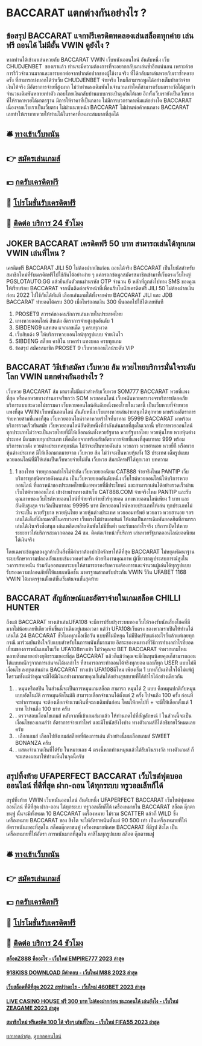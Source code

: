 # BACCARAT แตกต่างกันอย่างไร ?
## ข้อสรุป BACCARAT แจกฟรีเครดิตทดลองเล่นสล็อตทุกค่าย เล่นฟรี ถอนได้ ไม่มีอั้น VWIN ดูยังไง ?
หากท่านได้เข้ามาเล่นหวยกับ BACCARAT VWIN เว็บพนันออนไลน์ อันดับหนึ่ง เว็บ CHUDJENBET  ของเราแล้ว ท่านจะมีความต้องการที่จะอยากกลับมาเล่นซ้ำอีกแน่นอน เพราะด้วยการรีวิวจำนวนมากและการบอกต่อจากปากต่อปากของผู้ใช้งานจริง ที่ได้กลับมาเล่นหวยกับเราซ้ำหลายครั้ง ที่สามารถบ่งบอกได้ว่าเว็บ CHUDJENBET จ่ายจริง ไหมก็สามารถพูดได้อย่างเต็มปากว่าจ่ายเงินให้จริง มีอัตราการจ่ายที่สูงมาก ไม่ว่าท่านลงเดิมพันในจำนวนเท่าใดก็สามารถรับผลรางวัลได้สูงกว่าจำนวนเดิมพันหลายเท่าตัว กอบโกยเงินกลับบ้านแบบกระเป๋าตุงกันได้เลย อีกทั้งเว็บเรายังเป็นเว็บหวยที่ให้ราคาหวยได้มาตรฐาน มีการให้ราคาที่เป็นกลาง ไม่มีการบวกราคาเพิ่มแต่อย่างใด BACCARAT เนื่องจากเว็บเราเป็นเว็บตรง ไม่ผ่านนายหน้า BACCARAT ไม่ผ่านพ่อค้าคนกลาง BACCARAT เลยทำให้เราขายหวยให้ท่านได้ในราคาที่เหมาะสมมากที่สุดได้

## 🛎 [ทางเข้าเว็บพนัน](https://bit.ly/3SdLNi2)
## 👉 [สมัครเล่นเกมส์](https://bit.ly/3SdLNi2)
## 💵 [กดรับเครดิตฟรี](https://bit.ly/3dyRKHj)
## 👑 [โปรโมชั่นรับเครดิตฟรี](https://bit.ly/3dyRKHj)
## 📱 [ติดต่อ บริการ 24 ชัวโมง](https://bit.ly/3dyRKHj)

## JOKER BACCARAT เครดิตฟรี 50 บาท สามารถเล่นได้ทุกเกม VWIN เล่นที่ไหน ?
เครดิตฟรี BACCARAT JILI 50 ไม่ต้องฝากเงินก่อน ถอนได้จริง BACCARAT เป็นโบนัสสำหรับสมาชิกใหม่ที่รับเครดิตฟรีไปใช้กันได้อย่างง่าย ๆ แค่กรอกข้อมูลสมัครสมาชิกเข้ามาที่เว็บตรงเว็บใหญ่ PGSLOTAUTO.GG แล้วยืนยันตัวตนผ่านรหัส OTP จำนวน 6 หลักที่ถูกส่งไปทาง SMS ของคุณให้เรียบร้อย BACCARAT จากนั้นติดต่อเจ้าหน้าที่เพื่อนรับโบนัสเครดิตฟรี JILI 50 ไม่ต้องฝากเงินก่อน 2022 ไปใช้กันได้ทันที เลือกเล่นเกมได้ทั้งจากค่าย BACCARAT JILI และ JDB BACCARAT ทำยอดได้ครบ 300 เมื่อไหร่ถอนเงิน 300 นั้นออกไปใช้ได้เลยทันที
1. PROSET9 สวรรค์ของคนรักการเล่นหวยในประเทศไทย
2. แทงหวยออนไลน์ สิบเด้ง อัตราการจ่ายสูงสุดอันดับ 1
3. SIBDENG9 แชทสด แจกเลขเด็ด ๆ ครบทุกงวด
4. เว็บสิบเด้ง 9 ให้บริการหวยออนไลน์ทุกรูปแบบ จ่ายเงินไว
5. SIBDENG สล็อต คาสิโน บาคาร่า แทงบอล ครบทุกเกม
6. ข้อสรุป สมัครสมาชิก PROSET 9 เว็บหวยออนไลน์ระดับ VIP

## BACCARAT วิธีเข้าสมัคร เว็บหวย ส้ม หวยไทยบริการมั่นใจระดับโลก VWIN แตกต่างกันอย่างไร ?
เว็บหวย BACCARAT ส้ม มาแรงไม่มีแผ่วสำหรับเว็บหวย SOM777 BACCARAT หวยที่แพงที่สุด หรือคอหวยบางท่านอาจเรียกว่า SOM หวยออนไลน์ เว็บพนันหวยครบวงจรบริการปลอดภัย บริการแบบสะดวกไม่ธรรมดา เว็บหวยออนไลน์อันดับหนึ่งของไทยในเวลานี้ เป็นเว็บหวยที่จ่ายหวยแพงที่สุด VWIN เว็บพนันออนไลน์ อันดับหนึ่ง เว็บแทงหวยเล่นง่ายสนุกได้ทุกหวย มาพร้อมอัตราการจ่ายหวยสามที่แพงที่สุด เว็บหวยออนไลน์ราคาหวยเร้าใจที่บาทละ 95999 BACCARAT มาพร้อมบริการรวดเร็วทันสมัย เว็บหวยออนไลน์อันดับหนึ่งที่กำลังเล่นมากที่สุดในเวลานี้ บริการหวยออนไลน์ทุกประเภทไม่ว่าจะเป็นหวยไทยที่มีให้เลือกเล่นทั้งหวยรัฐบาล หวยรัฐบาลไทย หวยหุ้นไทย หวยหุ้นต่างประเทศ มีเกมหวยทุกประเภท เพื่อเลือกจากพร้อมรับอัตราการจ่ายที่แพงที่สุดบาทละ 999 พร้อมบริการหวยดัง หวยต่างประเทศทุกชนิด ไม่ว่าจะเป็นหวยดังเช่น หวยลาว หวยฮานอย หวยยี่กี หรือหวยหุ้นต่างประเทศ มีให้เลือกมากมายจาก เว็บหวย ส้ม ไม่ว่าจะเป็นหวยหุ้นทั้ง 13 ประเทศ เต็มรูปแบบหวยออนไลน์ที่มีให้เล่นเป็นเว็บหวยจ่ายไม่อั้น เว็บหวย ส้มสมัครฟรีได้ทุกเวลา
บทความ
1. 1 ของไทย จ่ายทุกยอดกำไรไม่จำกัด เว็บหวยยอดนิยม CAT888 จ่ายจริงไหม PANTIP เว็บบริการทุกชนิดหวยดังคนเล่น เป็นเว็บหวยยอดอันดับหนึ่ง เว็บไซต์หวยออนไลน์ให้บริการหวยออนไลน์ ที่แถวหน้าของประเทศไทยมีแอพหวยที่มีประโยชน์ และสามารถเล่นได้อย่างรวดเร็วผ่านเว็บไซต์หวยออนไลน์ เข้าง่ายผ่านทางเข้าเว็บ CAT888.COM จ่ายจริงไหม PANTIP และรับคุณภาพของเว็บไซต์หวยออนไลน์ที่จ่ายจริงจ่ายชัวร์ทุกยอด แทงหวยออนไลน์เพียง 1 บาท และอันดับสูงสุด รางวัลเป็นบาทละ 99995 บาท มีหวยออนไลน์หลายประเภทให้เล่น ทุกประเภทไม่ว่าจะเป็น หวยรัฐบาล หวยหุ้นไทย หวยหุ้นต่างประเทศ หวยออมทรัพย์ หวยลาว หวยฮานอย ฯลฯ เล่นได้เต็มที่มีเกมคาสิโนครบวงจร เว็บตรงไม่ผ่านเอเย่นต์ ให้เล่นเป็นการเดิมพันยอดฮิตที่สามารถเล่นได้เงินจริงซึ่งสนุก เล่นเพลิดเพลินเดิมพันไม่มีขั้นต่ำ และรับผลกำไรจริง บริการเปิดให้หวยระยะยาวให้บริการสะดวกตลอด 24 ชม. ติดต่อเจ้าหน้าที่บริการ เล่นหวยรัฐบาลออนไลน์ยอดนิยมได้เงินจริง

โดยเฉพาะข้อมูลของลูกค้าเป็นสิ่งที่มีค่าเราต้องปกปิดรักษาให้ดีที่สุด BACCARAT ไม่หยุดพัฒนาฐานระบบรักษาความปลอดภัยแบบเข้มงวดเคร่งครัด ด้วยทีมงานคุณภาพ ผู้เชี่ยวชาญประสบการณ์สูงในวงการสายพนัน ร่วมกันออกแบบระบบให้สามารถรองรับความต้องการและจำนวนผู้เล่นได้ทุกรูปแบบ รับรองความปลอดภัยที่ให้แบบเหนือชั้น มาตรฐานสากลรับประกัน VWIN วีวิน UFABET 1168 VWIN ได้มาตรฐานตั้งแต่ขั้นเริ่มต้นจนขั้นสุดท้าย

## BACCARAT สัญลักษณ์และอัตราจ่ายในเกมสล็อต CHILLI HUNTER
ถึงแม้ BACCARAT ทางเข้าเล่นUFA108 จะมีการปรับปรุงระบบของเว็บให้รองรับนักเสี่ยงโชคที่มีมากไม่น้อยเลยทีเดียวเพิ่มขึ้นกว่าเดิมอยู่เสมอเวลา แต่ว่า UFA108เว็บตรง ของพวกเราเปิดให้ท่านได้เล่นได้ 24 BACCARAT ชั่วโมงทุกเมื่อเชื่อวัน แบบที่ไม่มีหยุด ไม่มีปิดปรับแต่งอะไรก็แล้วแต่เลยทุกกรณี มาร่วมบันเทิงใจกับแบบสำหรับในการพนันที่มากมาย อิสระของหนทางที่วิธีการทำผลกำไรที่ยอดเยี่ยมของการพนันเกมในเว็บ UFA108ทางเข้า ไม่ว่าคุณจะ BET BACCARAT จำพวกเกมไหนหลายสิ่งหลายอย่างยุติธรรมเยอะที่สุด BACCARAT แล้วก็แม้ว่าคุณจะมีเงินทุนน้อยคุณก็สามารถถอนได้แบบหนักๆจากการเล่นจนได้ผลกำไร ที่สามารถกระทำถอนได้จริงทุกยอด และก็ทุก USER แบบไม่มีเงื่อนไข ลงทุนเล่นผ่าน BACCARAT ทางเข้า UFA108ดีไหม เพียงเริ่ม 1 บาทก็บันเทิงใจได้ไม่แพ้ผู้ใดรวมทั้งแม้ว่าคุณจะมิได้มีเงินอย่างมากมายคุณก็เล่นได้อย่างสุขสบายที่ได้กำไรได้อย่างเดียวกัน
1. . หมุนหรือสปิน ในส่วนนี้จะเป็นการหมุนเกมสล็อต สามารถ หมุนได้ 2 แบบ คือหมุนปกติกับหมุนแบบอัตโนมัติ การหมุนอัตโนมัติ สามารถเลือกจำนวนได้ตั้งแต่ 2 ครั้ง ไปจนถึง 100 ครั้ง ก่อนที่จะทำการหมุน จะต้องเลือกจำนวนเงินที่จะลงเดิมพันก่อน โดนให้กดไปที่ + จะมีให้เลือกตั้งแต่ 1 บาท ไปจนถึง 100 บาท ครับ
2. . ตรวจสอบเงื่อนไขเกมส์ หลังจากที่เข้าเกมส์มาแล้ว ให้ท่านกดไปที่สัญลักษณ์ I ในส่วนนี้จะเป็นเงื่อนไขของเกมส์ว่า อัตราการจ่ายเท่าไหร่ และมีโบนัสยังไงบ้าง ทางตัวเกมส์ก็ได้อธิบายไว้หมดเลยครับ
3. . เลือกเกมส์ เลือกไปยังเกมส์สล็อตที่ต้องการเล่น ตัวอย่างนี้ผมเลือกเกมส์ SWEET BONANZA ครับ
4. . แสดงจำนวนเงินที่ได้รับ ในหมายเลข 4 ตรงนี้หากท่านหมุนแล้วได้รับเงินรางวัล ทางตัวเกมส์ ก็จะแสดงผลมาให้ท่านเห็นในจุดนี้ครับ

## สรุปทิ้งท้าย UFAPERFECT BACCARAT เว็บไซต์ฟุตบอลออนไลน์ ที่ดีที่สุด ฝาก-ถอน ได้ทุกระบบ ทรูวอลเล็ทก็ได้
สรุปทิ้งท้าย VWIN เว็บพนันออนไลน์ อันดับหนึ่ง UFAPERFECT BACCARAT เว็บไซต์ฟุตบอลออนไลน์ ที่ดีที่สุด ฝาก-ถอน ได้ทุกระบบ ทรูวอลเล็ทก็ได้ เครื่องหมายใน BACCARAT สล็อต ตุ๊กตาขนฟู นั้นจะมีทั้งหมด 10 BACCARAT เครื่องหมาย ไม่รวม SCATTER แล้วก็ WILD ซึ่งเครื่องหมาย BACCARAT ของ สิงโต จะให้อัตราพนันตั้งแต่ 90 500 เท่า เป็นเครื่องหมายที่ให้อัตราพนันเยอะที่สุดใน สล็อตตุ๊กตาขนฟู
เครื่องหมายพิเศษ BACCARAT ที่มีรูป สิงโต เป็นเครื่องหมายที่ให้อัตรา การพนันมากที่สุดใน คาสิโนทุกรูปแบบ สล็อต ตุ๊กตาขนฟู

## 🛎 [ทางเข้าเว็บพนัน](https://bit.ly/3SdLNi2)
## 👉 [สมัครเล่นเกมส์](https://bit.ly/3SdLNi2)
## 💵 [กดรับเครดิตฟรี](https://bit.ly/3dyRKHj)
## 👑 [โปรโมชั่นรับเครดิตฟรี](https://bit.ly/3dyRKHj)
## 📱 [ติดต่อ บริการ 24 ชัวโมง](https://bit.ly/3dyRKHj)

#### [สล็อตZ888 คืออะไร - เว็บใหม่ EMPIRE777 2023 ล่าสุด](https://atom.io/themes/สล็อตz888%20คืออะไร%20-%20เว็บใหม่%20empire777%202023%20ล่าสุด)
#### [918KISS DOWNLOAD มีคำตอบ - เว็บใหม่ M88 2023 ล่าสุด](https://atom.io/themes/918kiss%20download%20มีคำตอบ%20-%20เว็บใหม่%20m88%202023%20ล่าสุด)
#### [เว็บสล็อตที่ดีที่สุด 2022 สรุปว่าอะไร - เว็บใหม่ 460BET 2023 ล่าสุด](https://atom.io/themes/เว็บสล็อตที่ดีที่สุด%202022%20สรุปว่าอะไร%20-%20เว็บใหม่%20460bet%202023%20ล่าสุด)
#### [LIVE CASINO HOUSE ฟรี 300 บาท ไม่ต้องฝากก่อน ชนะถอนได้ เล่นยังไง - เว็บใหม่ ZEAGAME 2023 ล่าสุด](https://atom.io/themes/live%20casino%20house%20ฟรี%20300%20บาท%20ไม่ต้องฝากก่อน%20ชนะถอนได้%20เล่นยังไง%20-%20เว็บใหม่%20zeagame%202023%20ล่าสุด)
#### [สมาชิกใหม่ ฟรีเครดิต 100 ได้ จริงๆ เล่นที่ไหน - เว็บใหม่ FIFA55 2023 ล่าสุด](https://atom.io/themes/สมาชิกใหม่%20ฟรีเครดิต%20100%20ได้%20จริงๆ%20เล่นที่ไหน%20-%20เว็บใหม่%20fifa55%202023%20ล่าสุด)

[ผลบอลล่าสุด](https://siamsport.tv "ผลบอลล่าสุด"), [ดูบอลออนไลน์](https://siamsport.tv/ดูบอลสด "ดูบอลออนไลน์")